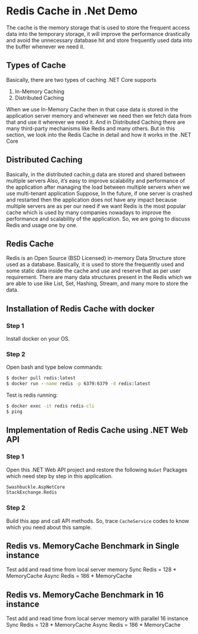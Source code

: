 # Redis Cache in .Net Demo
The cache is the memory storage that is used to store the frequent access data into the temporary storage, it will improve the performance drastically and avoid the unnecessary database hit and store frequently used data into the buffer whenever we need it.

## Types of Cache
Basically, there are two types of caching .NET Core supports

1. In-Memory Caching
2. Distributed Caching

When we use In-Memory Cache then in that case data is stored in the application server memory and whenever we need then we fetch data from that and use it wherever we need it. And in Distributed Caching there are many third-party mechanisms like Redis and many others. But in this section, we look into the Redis Cache in detail and how it works in the .NET Core

## Distributed Caching
Basically, in the distributed cachin,g data are stored and shared between multiple servers
Also, it’s easy to improve scalability and performance of the application after managing the load between multiple servers when we use multi-tenant application
Suppose, In the future, if one server is crashed and restarted then the application does not have any impact because multiple servers are as per our need if we want
Redis is the most popular cache which is used by many companies nowadays to improve the performance and scalability of the application. So, we are going to discuss Redis and usage one by one.

## Redis Cache
Redis is an Open Source (BSD Licensed) in-memory Data Structure store used as a database.
Basically, it is used to store the frequently used and some static data inside the cache and use and reserve that as per user requirement.
There are many data structures present in the Redis which we are able to use like List, Set, Hashing, Stream, and many more to store the data.

## Installation of Redis Cache with docker

### Step 1
Install docker on your OS.

### Step 2 
Open bash and type below commands:
```cmd
$ docker pull redis:latest
$ docker run --name redis -p 6379:6379 -d redis:latest
```

Test is redis running:
```cmd
$ docker exec -it redis redis-cli
$ ping
```

## Implementation of Redis Cache using .NET Web API

### Step 1

Open this .NET Web API project and restore the following `NuGet` Packages which need step by step in this application.

```cmd
Swashbuckle.AspNetCore
StackExchange.Redis
```

### Step 2

Build this app and call API methods. So, trace `CacheService` codes to know which you need about this sample.



## Redis vs. MemoryCache Benchmark in Single instance
Test add and read time from local server memory
Sync    Redis = 128 * MemoryCache
Async   Redis = 186 * MemoryCache

## Redis vs. MemoryCache Benchmark in 16 instance
Test add and read time from local server memory with parallel 16 instance
Sync    Redis = 128 * MemoryCache
Async   Redis = 186 * MemoryCache